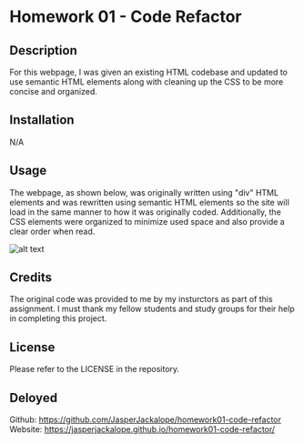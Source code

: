 # Homework 01 - Code Refactor

## Description

For this webpage, I was given an existing HTML codebase and updated to use semantic HTML elements along with cleaning up the CSS to be more concise and organized.

## Installation

N/A

## Usage

The webpage, as shown below, was originally written using "div" HTML elements and was rewritten using semantic HTML elements so the site will load in the same manner to how it was originally coded. Additionally, the CSS elements were organized to minimize used space and also provide a clear order when read.

![alt text](./assets/images/website-screenshot.png)

## Credits

The original code was provided to me by my insturctors as part of this assignment. I must thank my fellow students and study groups for their help in completing this project. 

## License

Please refer to the LICENSE in the repository.

## Deloyed

Github: https://github.com/JasperJackalope/homework01-code-refactor
Website: https://jasperjackalope.github.io/homework01-code-refactor/